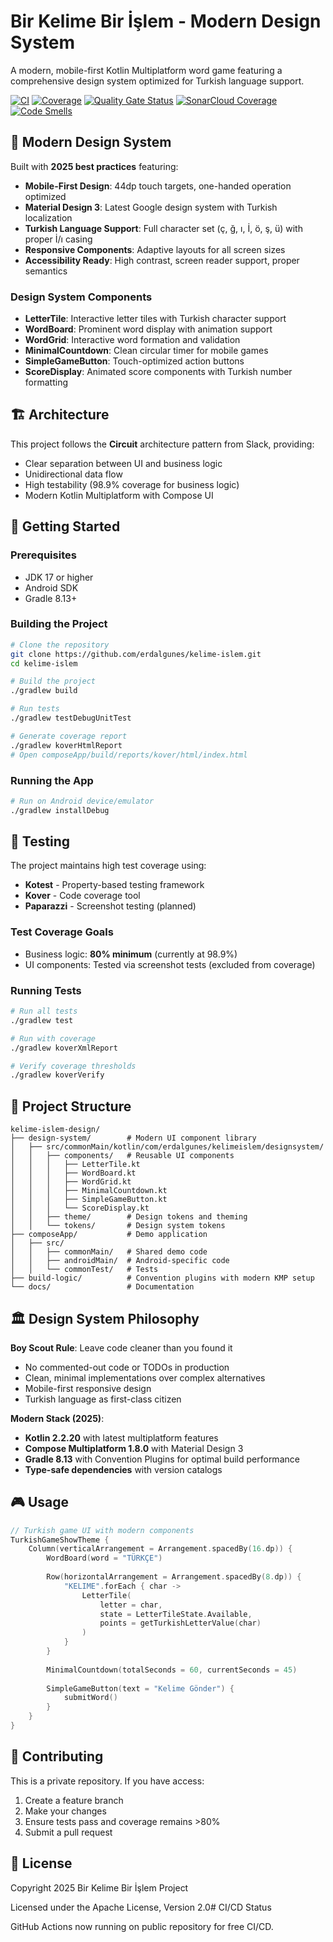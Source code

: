# Bir Kelime Bir İşlem - Modern Design System

A modern, mobile-first Kotlin Multiplatform word game featuring a comprehensive design system optimized for Turkish language support.

[![CI](https://github.com/erdalgunes/kelime-islem/actions/workflows/ci.yml/badge.svg)](https://github.com/erdalgunes/kelime-islem/actions/workflows/ci.yml)
[![Coverage](https://img.shields.io/badge/coverage-98.9%25-brightgreen)](https://github.com/erdalgunes/kelime-islem)
[![Quality Gate Status](https://sonarcloud.io/api/project_badges/measure?project=erdalgunes_kelime-islem&metric=alert_status)](https://sonarcloud.io/summary/new_code?id=erdalgunes_kelime-islem)
[![SonarCloud Coverage](https://sonarcloud.io/api/project_badges/measure?project=erdalgunes_kelime-islem&metric=coverage)](https://sonarcloud.io/summary/new_code?id=erdalgunes_kelime-islem)
[![Code Smells](https://sonarcloud.io/api/project_badges/measure?project=erdalgunes_kelime-islem&metric=code_smells)](https://sonarcloud.io/summary/new_code?id=erdalgunes_kelime-islem)

## 🎨 Modern Design System

Built with **2025 best practices** featuring:
- **Mobile-First Design**: 44dp touch targets, one-handed operation optimized
- **Material Design 3**: Latest Google design system with Turkish localization
- **Turkish Language Support**: Full character set (ç, ğ, ı, İ, ö, ş, ü) with proper İ/ı casing
- **Responsive Components**: Adaptive layouts for all screen sizes
- **Accessibility Ready**: High contrast, screen reader support, proper semantics

### Design System Components

- **LetterTile**: Interactive letter tiles with Turkish character support
- **WordBoard**: Prominent word display with animation support
- **WordGrid**: Interactive word formation and validation
- **MinimalCountdown**: Clean circular timer for mobile games
- **SimpleGameButton**: Touch-optimized action buttons
- **ScoreDisplay**: Animated score components with Turkish number formatting

## 🏗️ Architecture

This project follows the **Circuit** architecture pattern from Slack, providing:
- Clear separation between UI and business logic
- Unidirectional data flow
- High testability (98.9% coverage for business logic)
- Modern Kotlin Multiplatform with Compose UI

## 🚀 Getting Started

### Prerequisites
- JDK 17 or higher
- Android SDK
- Gradle 8.13+

### Building the Project

```bash
# Clone the repository
git clone https://github.com/erdalgunes/kelime-islem.git
cd kelime-islem

# Build the project
./gradlew build

# Run tests
./gradlew testDebugUnitTest

# Generate coverage report
./gradlew koverHtmlReport
# Open composeApp/build/reports/kover/html/index.html
```

### Running the App

```bash
# Run on Android device/emulator
./gradlew installDebug
```

## 🧪 Testing

The project maintains high test coverage using:
- **Kotest** - Property-based testing framework
- **Kover** - Code coverage tool
- **Paparazzi** - Screenshot testing (planned)

### Test Coverage Goals
- Business logic: **80% minimum** (currently at 98.9%)
- UI components: Tested via screenshot tests (excluded from coverage)

### Running Tests

```bash
# Run all tests
./gradlew test

# Run with coverage
./gradlew koverXmlReport

# Verify coverage thresholds
./gradlew koverVerify
```

## 📁 Project Structure

```
kelime-islem-design/
├── design-system/        # Modern UI component library
│   ├── src/commonMain/kotlin/com/erdalgunes/kelimeislem/designsystem/
│   │   ├── components/   # Reusable UI components
│   │   │   ├── LetterTile.kt
│   │   │   ├── WordBoard.kt
│   │   │   ├── WordGrid.kt
│   │   │   ├── MinimalCountdown.kt
│   │   │   ├── SimpleGameButton.kt
│   │   │   └── ScoreDisplay.kt
│   │   ├── theme/        # Design tokens and theming
│   │   └── tokens/       # Design system tokens
├── composeApp/           # Demo application
│   ├── src/
│   │   ├── commonMain/   # Shared demo code
│   │   ├── androidMain/  # Android-specific code
│   │   └── commonTest/   # Tests
├── build-logic/          # Convention plugins with modern KMP setup
└── docs/                 # Documentation
```

## 🏛️ Design System Philosophy

**Boy Scout Rule**: Leave code cleaner than you found it
- No commented-out code or TODOs in production
- Clean, minimal implementations over complex alternatives
- Mobile-first responsive design
- Turkish language as first-class citizen

**Modern Stack (2025)**:
- **Kotlin 2.2.20** with latest multiplatform features
- **Compose Multiplatform 1.8.0** with Material Design 3
- **Gradle 8.13** with Convention Plugins for optimal build performance
- **Type-safe dependencies** with version catalogs

## 🎮 Usage

```kotlin
// Turkish game UI with modern components
TurkishGameShowTheme {
    Column(verticalArrangement = Arrangement.spacedBy(16.dp)) {
        WordBoard(word = "TÜRKÇE")
        
        Row(horizontalArrangement = Arrangement.spacedBy(8.dp)) {
            "KELIME".forEach { char ->
                LetterTile(
                    letter = char,
                    state = LetterTileState.Available,
                    points = getTurkishLetterValue(char)
                )
            }
        }
        
        MinimalCountdown(totalSeconds = 60, currentSeconds = 45)
        
        SimpleGameButton(text = "Kelime Gönder") { 
            submitWord() 
        }
    }
}
```

## 🤝 Contributing

This is a private repository. If you have access:

1. Create a feature branch
2. Make your changes
3. Ensure tests pass and coverage remains >80%
4. Submit a pull request

## 📄 License

Copyright 2025 Bir Kelime Bir İşlem Project

Licensed under the Apache License, Version 2.0# CI/CD Status

GitHub Actions now running on public repository for free CI/CD.
